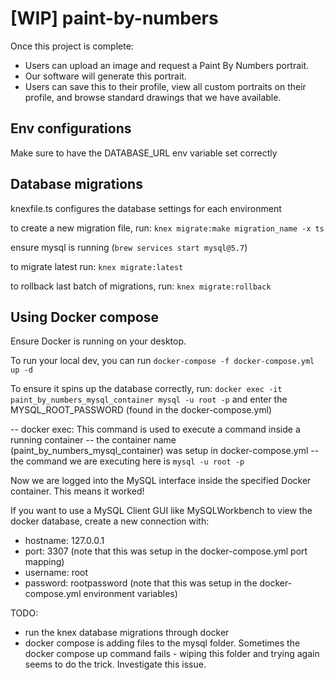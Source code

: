 # [WIP] paint-by-numbers

Once this project is complete:
- Users can upload an image and request a Paint By Numbers portrait. 
- Our software will generate this portrait. 
- Users can save this to their profile, view all custom portraits on their profile, and browse standard drawings that we have available. 

## Env configurations
Make sure to have the DATABASE_URL env variable set correctly

## Database migrations
knexfile.ts configures the database settings for each environment 

to create a new migration file, run:
`knex migrate:make migration_name -x ts` 

ensure mysql is running (`brew services start mysql@5.7`)

to migrate latest run: 
`knex migrate:latest`

to rollback last batch of migrations, run: 
`knex migrate:rollback`


## Using Docker compose 
Ensure Docker is running on your desktop.

To run your local dev, you can run `docker-compose -f docker-compose.yml up -d`

  To ensure it spins up the database correctly, run: 
  `docker exec -it paint_by_numbers_mysql_container mysql -u root -p` and enter the MYSQL_ROOT_PASSWORD (found in the docker-compose.yml) 

  -- docker exec: This command is used to execute a command inside a running container
  -- the container name (paint_by_numbers_mysql_container) was setup in docker-compose.yml 
  -- the command we are executing here is `mysql -u root -p`

  Now we are logged into the MySQL interface inside the specified Docker container. This means it worked! 

If you want to use a MySQL Client GUI like MySQLWorkbench to view the docker database, create a new connection with: 
- hostname: 127.0.0.1
- port: 3307 (note that this was setup in the docker-compose.yml port mapping)
- username: root
- password: rootpassword (note that this was setup in the docker-compose.yml environment variables)

TODO: 
- run the knex database migrations through docker
- docker compose is adding files to the mysql folder. Sometimes the docker compose up command fails - wiping this folder and trying again seems to do the trick. Investigate this issue.
